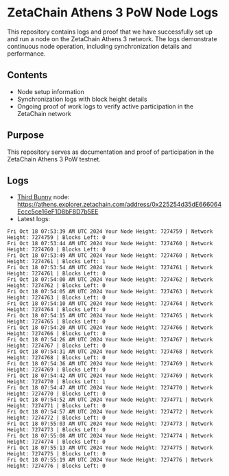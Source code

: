 # ZetaChain Athens 3 PoW Node Logs
This repository contains logs and proof that we have successfully set up and run a node on the ZetaChain Athens 3 network. The logs demonstrate continuous node operation, including synchronization details and performance.

## Contents
- Node setup information
- Synchronization logs with block height details
- Ongoing proof of work logs to verify active participation in the ZetaChain network

## Purpose
This repository serves as documentation and proof of participation in the ZetaChain Athens 3 PoW testnet.

## Logs

- [Third Bunny](https://thirdbunny.xyz/) node: https://athens.explorer.zetachain.com/address/0x225254d35dE666064Eccc5ce16eF1D8bF8D7b5EE
- Latest logs:
```
Fri Oct 18 07:53:39 AM UTC 2024 Your Node Height: 7274759 | Network Height: 7274759 | Blocks Left: 0
Fri Oct 18 07:53:44 AM UTC 2024 Your Node Height: 7274760 | Network Height: 7274760 | Blocks Left: 0
Fri Oct 18 07:53:49 AM UTC 2024 Your Node Height: 7274760 | Network Height: 7274761 | Blocks Left: 1
Fri Oct 18 07:53:54 AM UTC 2024 Your Node Height: 7274761 | Network Height: 7274761 | Blocks Left: 0
Fri Oct 18 07:54:00 AM UTC 2024 Your Node Height: 7274762 | Network Height: 7274762 | Blocks Left: 0
Fri Oct 18 07:54:05 AM UTC 2024 Your Node Height: 7274763 | Network Height: 7274763 | Blocks Left: 0
Fri Oct 18 07:54:10 AM UTC 2024 Your Node Height: 7274764 | Network Height: 7274764 | Blocks Left: 0
Fri Oct 18 07:54:15 AM UTC 2024 Your Node Height: 7274765 | Network Height: 7274765 | Blocks Left: 0
Fri Oct 18 07:54:20 AM UTC 2024 Your Node Height: 7274766 | Network Height: 7274766 | Blocks Left: 0
Fri Oct 18 07:54:26 AM UTC 2024 Your Node Height: 7274767 | Network Height: 7274767 | Blocks Left: 0
Fri Oct 18 07:54:31 AM UTC 2024 Your Node Height: 7274768 | Network Height: 7274768 | Blocks Left: 0
Fri Oct 18 07:54:36 AM UTC 2024 Your Node Height: 7274769 | Network Height: 7274769 | Blocks Left: 0
Fri Oct 18 07:54:42 AM UTC 2024 Your Node Height: 7274769 | Network Height: 7274770 | Blocks Left: 1
Fri Oct 18 07:54:47 AM UTC 2024 Your Node Height: 7274770 | Network Height: 7274770 | Blocks Left: 0
Fri Oct 18 07:54:52 AM UTC 2024 Your Node Height: 7274771 | Network Height: 7274771 | Blocks Left: 0
Fri Oct 18 07:54:57 AM UTC 2024 Your Node Height: 7274772 | Network Height: 7274772 | Blocks Left: 0
Fri Oct 18 07:55:03 AM UTC 2024 Your Node Height: 7274773 | Network Height: 7274773 | Blocks Left: 0
Fri Oct 18 07:55:08 AM UTC 2024 Your Node Height: 7274774 | Network Height: 7274774 | Blocks Left: 0
Fri Oct 18 07:55:13 AM UTC 2024 Your Node Height: 7274775 | Network Height: 7274775 | Blocks Left: 0
Fri Oct 18 07:55:19 AM UTC 2024 Your Node Height: 7274776 | Network Height: 7274776 | Blocks Left: 0
```
